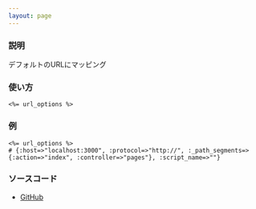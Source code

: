 ```yaml
---
layout: page
---
```

### 説明
デフォルトのURLにマッピング

### 使い方
    <%= url_options %>

### 例
    <%= url_options %>
    # {:host=>"localhost:3000", :protocol=>"http://", :_path_segments=>{:action=>"index", :controller=>"pages"}, :script_name=>""}

### ソースコード
* [GitHub](https://github.com/rails/rails/blob/9685080a7677abfa5d288a81c3e078368c6bb67c/actionpack/lib/action_dispatch/routing/url_for.rb#L110)